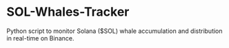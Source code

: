 # SOL-Whales-Tracker
Python script to monitor Solana ($SOL) whale accumulation and distribution in real-time on Binance.
